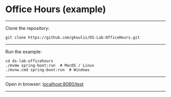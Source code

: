Office Hours (example)
===

---

Clone the repository:

```shell
git clone https://github.com/gkoulis/DS-Lab-OfficeHours.git
```

---

Run the example:

```shell
cd ds-lab-officehours
./mvmw spring-boot:run  # MacOS / Linux
./mvnw.cmd spring-boot:run  # Windows
```

---

Open in browser: [localhost:8080/test](http://localhost:8080/test)

---
